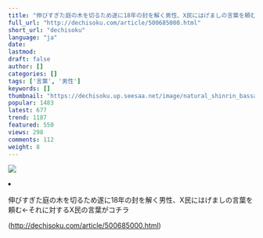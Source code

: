 ```yaml
---
title: "伸びすぎた庭の木を切るため遂に18年の封を解く男性、X民にはげましの言葉を頼む←それに対するX民の言葉がコチラ"
full_url: "http://dechisoku.com/article/500685000.html"
short_url: "dechisoku"
language: "ja"
date: 
lastmod: 
draft: false
author: []
categories: []
tags: ['言葉', '男性']
keywords: []
thumbnail: "https://dechisoku.up.seesaa.net/image/natural_shinrin_bassai.png"
popular: 1483
latest: 677
trend: 1187
featured: 550
views: 298
comments: 112
weight: 8
---
```


![](https://dechisoku.up.seesaa.net/image/natural_shinrin_bassai.png)

<li><p class='ninja_onebutton'> <p class='ninja_onebutton_hidden'></p><p class='ninja_onebutton_hidden'>伸びすぎた庭の木を切るため遂に18年の封を解く男性、X民にはげましの言葉を頼む←それに対するX民の言葉がコチラ</p> </p> </li> 

(http://dechisoku.com/article/500685000.html)
